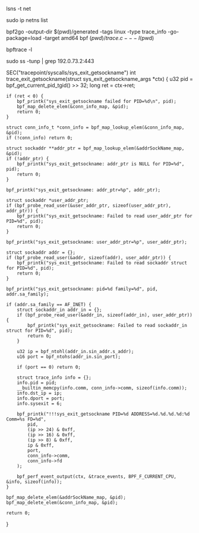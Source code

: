 lsns -t net


sudo ip netns list


bpf2go -output-dir $(pwd)/generated -tags linux -type trace_info -go-package=load -target amd64 bpf $(pwd)/trace.c -- -I$(pwd)

bpftrace -l

sudo ss -tunp | grep 192.0.73.2:443


SEC("tracepoint/syscalls/sys_exit_getsockname")
int trace_exit_getsockname(struct sys_exit_getsockname_args *ctx) {
    u32 pid = bpf_get_current_pid_tgid() >> 32;
    long ret = ctx->ret;

    if (ret < 0) {
        bpf_printk("sys_exit_getsockname failed for PID=%d\n", pid);
        bpf_map_delete_elem(&conn_info_map, &pid);
        return 0;
    }

    struct conn_info_t *conn_info = bpf_map_lookup_elem(&conn_info_map, &pid);
    if (!conn_info) return 0;

    struct sockaddr **addr_ptr = bpf_map_lookup_elem(&addrSockName_map, &pid);
    if (!addr_ptr) {
        bpf_printk("sys_exit_getsockname: addr_ptr is NULL for PID=%d", pid);
        return 0;
    }

    bpf_printk("sys_exit_getsockname: addr_ptr=%p", addr_ptr);

    struct sockaddr *user_addr_ptr;
    if (bpf_probe_read_user(&user_addr_ptr, sizeof(user_addr_ptr), addr_ptr)) {
        bpf_printk("sys_exit_getsockname: Failed to read user_addr_ptr for PID=%d", pid);
        return 0;
    }

    bpf_printk("sys_exit_getsockname: user_addr_ptr=%p", user_addr_ptr);

    struct sockaddr addr = {};
    if (bpf_probe_read_user(&addr, sizeof(addr), user_addr_ptr)) {
        bpf_printk("sys_exit_getsockname: Failed to read sockaddr struct for PID=%d", pid);
        return 0;
    }

    bpf_printk("sys_exit_getsockname: pid=%d family=%d", pid, addr.sa_family);

    if (addr.sa_family == AF_INET) {
        struct sockaddr_in addr_in = {};
        if (bpf_probe_read_user(&addr_in, sizeof(addr_in), user_addr_ptr)) {
            bpf_printk("sys_exit_getsockname: Failed to read sockaddr_in struct for PID=%d", pid);
            return 0;
        }

        u32 ip = bpf_ntohl(addr_in.sin_addr.s_addr);
        u16 port = bpf_ntohs(addr_in.sin_port);

        if (port == 0) return 0;

        struct trace_info info = {};
        info.pid = pid;
        __builtin_memcpy(info.comm, conn_info->comm, sizeof(info.comm));
        info.dst_ip = ip;
        info.dport = port;
        info.sysexit = 6;

        bpf_printk("!!!sys_exit_getsockname PID=%d ADDRESS=%d.%d.%d.%d:%d Comm=%s FD=%d",
            pid,
            (ip >> 24) & 0xff,
            (ip >> 16) & 0xff,
            (ip >> 8) & 0xff,
            ip & 0xff,
            port,
            conn_info->comm,
            conn_info->fd
        );

        bpf_perf_event_output(ctx, &trace_events, BPF_F_CURRENT_CPU, &info, sizeof(info));
    }

    bpf_map_delete_elem(&addrSockName_map, &pid);
    bpf_map_delete_elem(&conn_info_map, &pid);

    return 0;
}






